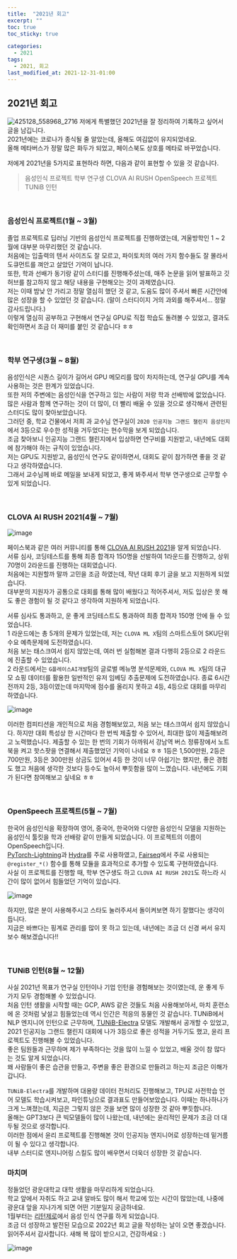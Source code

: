 ```yaml
---
title:  "2021년 회고"
excerpt: ""
toc: true
toc_sticky: true

categories:
  - 2021
tags:
  - 2021, 회고
last_modified_at: 2021-12-31-01:00
---
```


## 2021년 회고

![425128_558968_2716](https://user-images.githubusercontent.com/54731898/147757357-2cbb11a5-3d14-48b1-b714-f1d773d785ef.jpg)
저에게 특별했던 2021년을 잘 정리하여 기록하고 싶어서 글을 남깁니다.  
2021년에는 코로나가 종식될 줄 알았는데, 올해도 여김없이 유지되었네요.   
올해 메타버스가 정말 많은 화두가 되었고, 페이스북도 상호를 메타로 바꾸었습니다.  

저에게 2021년을 5가지로 표현하라 하면, 다음과 같이 표현할 수 있을 것 같습니다.  
>음성인식 프로젝트
>학부 연구생
>CLOVA AI RUSH
>OpenSpeech 프로젝트
>TUNiB 인턴

<br>


### 음성인식 프로젝트(1월 ~ 3월)
졸업 프로젝트로 딥러닝 기반의 음성인식 프로젝트를 진행하였는데, 겨울방학인 1 ~ 2월에 대부분 마무리했던 것 같습니다.   
처음에는 입출력의 텐서 사이즈도 잘 모르고, 파이토치의 여러 가지 함수들도 잘 몰라서 도큐먼트를 껴안고 살았던 기억이 납니다.  
또한, 학과 선배가 동기랑 같이 스터디를 진행해주셨는데, 매주 논문을 읽어 발표하고 깃허브를 참고하지 않고 해당 내용을 구현해오는 것이 과제였습니다.  
저는 이때 밤낮 안 가리고 정말 열심히 했던 것 같고, 도움도 많이 주셔서 빠른 시간안에 많은 성장을 할 수 있었던 것 같습니다. (말이 스터디이지 거의 과외를 해주셔서... 정말 감사드립니다.)  
이렇게 열심히 공부하고 구현해서 연구실 GPU로 직접 학습도 돌려볼 수 있었고, 결과도 확인하면서 조금 더 재미를 붙인 것 같습니다 ㅎㅎ  

<br>


### 학부 연구생(3월 ~ 8월)
음성인식은 시퀀스 길이가 길어서 GPU 메모리를 많이 차지하는데, 연구실 GPU를 계속 사용하는 것은 한계가 있었습니다.  
또한 저의 주변에는 음성인식을 연구하고 있는 사람이 저랑 학과 선배밖에 없었습니다.   
많은 사람과 함께 연구하는 것이 더 많이, 더 빨리 배울 수 있을 것으로 생각해서 관련된 스터디도 많이 찾아보았습니다.  
그러던 중, 학교 건물에서 저희 과 교수님 연구실이 `2020 인공지능 그랜드 챌린지 음성인지`에서 3등으로 우수한 성적을 거두었다는 현수막을 보게 되었습니다.  
조금 찾아보니 인공지능 그랜드 챌린지에서 입상하면 연구비를 지원받고, 내년에도 대회에 참가해야 하는 규칙이 있었습니다.     
저는 GPU도 지원받고, 음성인식 연구도 같이하면서, 대회도 같이 참가하면 좋을 것 같다고 생각하였습니다.  
그래서 교수님께 바로 메일을 보내게 되었고, 좋게 봐주셔서 학부 연구생으로 근무할 수 있게 되었습니다.  


<br>


### CLOVA AI RUSH 2021(4월 ~ 7월)
![image](https://user-images.githubusercontent.com/54731898/147762690-8153c447-ce38-44b5-ab8d-3455a349a11a.png)  

페이스북과 같은 여러 커뮤니티를 통해 [CLOVA AI RUSH 2021](https://campaign.naver.com/clova_airush/)을 알게 되었습니다.    
서류 심사, 코딩테스트를 통해 최종 합격자 150명을 선발하여 1라운드를 진행하고, 상위 70명이 2라운드를 진행하는 대회였습니다.  
처음에는 지원할까 말까 고민을 조금 하였는데, 작년 대회 후기 글을 보고 지원하게 되었습니다.  
대부분의 지원자가 공통으로 대회를 통해 많이 배웠다고 적어주셔서, 저도 입상은 못 해도 좋은 경험이 될 것 같다고 생각하여 지원하게 되었습니다.  

서류 심사도 통과하고, 운 좋게 코딩테스트도 통과하여 최종 합격자 150명 안에 들 수 있었습니다.    
1 라운드에는 총 5개의 문제가 있었는데, 저는 `CLOVA ML X`팀의 스마트스토어 SKU단위 수요 예측문제에 도전하였습니다.    
처음 보는 태스크여서 쉽지 않았는데, 여러 번 실험해본 결과 다행히 2등으로 2 라운드에 진출할 수 있었습니다.    
2 라운드에서는 `G플레이스AI개발`팀의 글로벌 메뉴명 분석문제와, `CLOVA ML X`팀의 대규모 쇼핑 데이터를 활용한 일반적인 유저 임베딩 추출문제에 도전하였습니다. 종료 6시간 전까지 2등, 3등이였는데 마지막에 점수를 올리지 못하고 4등, 4등으로 대회를 마무리하였습니다.  

![image](https://user-images.githubusercontent.com/54731898/147766087-4c7131da-35f9-4698-bcbd-b6ffde412365.png)  
  

이러한 컴피티션을 개인적으로 처음 경험해보았고, 처음 보는 태스크여서 쉽지 않았습니다. 하지만 대회 특성상 한 시간마다 한 번씩 제출할 수 있어서, 최대한 많이 제출해보려고 노력했습니다. 제출할 수 있는 한 번의 기회가 아까워서 강남역 버스 정류장에서 노트북을 켜고 핫스팟을 연결해서 제출했었던 기억이 나네요 ㅎㅎ
1등은 1,500만원, 2등은 700만원, 3등은 300만원 상금도 있어서 4등 한 것이 너무 아쉽기는 했지만, 좋은 경험도 했고 처음에 생각한 것보다 등수도 높아서 뿌듯함을 많이 느꼈습니다.
내년에도 기회가 된다면 참여해보고 싶네요 ㅎㅎ


<br>


### OpenSpeech 프로젝트(5월 ~ 7월)    
한국어 음성인식을 확장하여 영어, 중국어, 한국어와 다양한 음성인식 모델을 지원하는 음성인식 툴킷을 학과 선배랑 같이 만들게 되었습니다. 이 프로젝트의 이름이 OpenSpeech입니다.  
[PyTorch-Lightning](https://github.com/PyTorchLightning/pytorch-lightning)과 [Hydra](https://github.com/facebookresearch/hydra)를 주로 사용하였고, [Fairseq](https://github.com/pytorch/fairseq)에서 주로 사용되는 `@register_*()` 함수를 통해 모듈을 효과적으로 추가할 수 있도록 구현하였습니다.   
사실 이 프로젝트를 진행할 때, 학부 연구생도 하고 `CLOVA AI RUSH 2021`도 하느라 시간이 많이 없어서 힘들었던 기억이 있습니다. 

![image](https://user-images.githubusercontent.com/54731898/147767327-0fd6d239-ba32-4e19-8b2d-fe80059fac5c.png)  

하지만, 많은 분이 사용해주시고 스타도 눌러주셔서 돌이켜보면 하기 잘했다는 생각이 듭니다.  
지금은 바쁘다는 핑계로 관리를 많이 못 하고 있는데, 내년에는 조금 더 신경 써서 유지보수 해보겠습니다!! 

  
  
<br>


### TUNiB 인턴(8월 ~ 12월)      

사실 2021년 목표가 연구실 인턴이나 기업 인턴을 경험해보는 것이였는데, 운 좋게 두 가지 모두 경험해볼 수 있었습니다.  
처음 인턴 생활을 시작할 때는 GCP, AWS 같은 것들도 처음 사용해보아서, 마치 훈련소에 온 것처럼 낯설고 힘들었는데 역시 인간은 적응의 동물인 것 같습니다. 
TUNiB에서 NLP 엔지니어 인턴으로 근무하며, [TUNiB-Electra](https://github.com/tunib-ai/tunib-electra) 모델도 개발해서 공개할 수 있었고, 2021 인공지능 그랜드 챌린지 대회에 나가 3등으로 좋은 성적을 거두기도 했고, 윤리 프로젝트도 진행해볼 수 있었습니다.  
좋은 팀원들과 근무하며 제가 부족하다는 것을 많이 느낄 수 있었고, 배울 것이 참 많다는 것도 알게 되었습니다.  
왜 사람들이 좋은 습관을 만들고, 주변을 좋은 환경으로 만들려고 하는지 조금은 이해가 갑니다.  
  
`TUNiB-Electra`를 개발하며 대용량 데이터 전처리도 진행해보고, TPU로 사전학습 언어 모델도 학습시켜보고, 파인튜닝으로 결과표도 만들어보았습니다. 이때는 하나하나가 크게 느껴졌는데, 지금은 그렇지 않은 것을 보면 많이 성장한 것 같아 뿌듯합니다.    
올해는 GPT3보다 큰 빅모델들이 많이 나왔는데, 내년에는 윤리적인 문제가 조금 더 대두될 것으로 생각합니다.  
이러한 점에서 윤리 프로젝트를 진행해본 것이 인공지능 엔지니어로 성장하는데 밑거름이 될 수 있다고 생각합니다.    
내부 스터디로 엔지니어링 스킬도 많이 배우면서 더욱더 성장한 것 같습니다.  


### 마치며
정들었던 광운대학교 대학 생활을 마무리하게 되었습니다.  
학교 앞에서 자취도 하고 교내 알바도 많이 해서 학교에 있는 시간이 많았는데, 나중에 광운대 앞을 지나가게 되면 어떤 기분일지 궁금하네요.  
1월부터는 [리턴제로](https://www.rtzr.ai/)에서 음성 인식 연구를 하게 되었습니다.  
조금 더 성장하고 발전된 모습으로 2022년 회고 글을 작성하는 날이 오면 좋겠습니다.  
읽어주셔서 감사합니다. 새해 복 많이 받으시고, 건강하세요 : )     

![image](https://user-images.githubusercontent.com/54731898/147772844-7f79fa37-8bf2-4fd5-870b-6ff4ecdf03be.png)  
  
  

